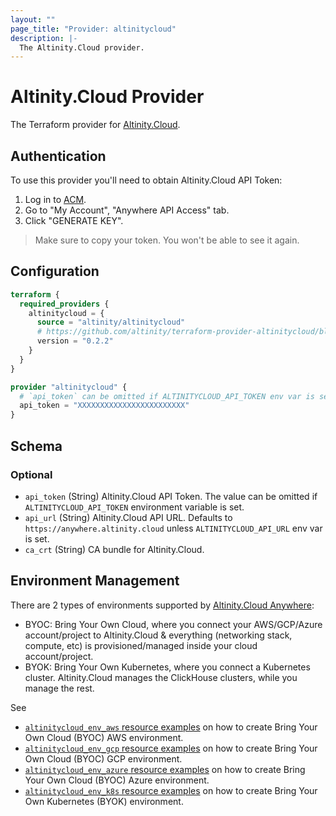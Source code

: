 ```yaml
---
layout: ""
page_title: "Provider: altinitycloud"
description: |-
  The Altinity.Cloud provider.
---
```


# Altinity.Cloud Provider

The Terraform provider for [Altinity.Cloud](https://altinity.cloud/).

## Authentication

To use this provider you'll need to obtain Altinity.Cloud API Token:

1. Log in to [ACM](https://acm.altinity.cloud/).
2. Go to "My Account", "Anywhere API Access" tab.
3. Click "GENERATE KEY".

> Make sure to copy your token. You won't be able to see it again.

## Configuration

```terraform
terraform {
  required_providers {
    altinitycloud = {
      source = "altinity/altinitycloud"
      # https://github.com/altinity/terraform-provider-altinitycloud/blob/master/CHANGELOG.md
      version = "0.2.2"
    }
  }
}

provider "altinitycloud" {
  # `api_token` can be omitted if ALTINITYCLOUD_API_TOKEN env var is set.
  api_token = "XXXXXXXXXXXXXXXXXXXXXXXX"
}
```

<!-- schema generated by tfplugindocs -->
## Schema

### Optional

- `api_token` (String) Altinity.Cloud API Token.
The value can be omitted if `ALTINITYCLOUD_API_TOKEN` environment variable is set.
- `api_url` (String) Altinity.Cloud API URL. Defaults to `https://anywhere.altinity.cloud` unless `ALTINITYCLOUD_API_URL` env var is set.
- `ca_crt` (String) CA bundle for Altinity.Cloud.

## Environment Management

There are 2 types of environments supported by [Altinity.Cloud Anywhere](https://altinity.cloud/):
- BYOC: Bring Your Own Cloud,
  where you connect your AWS/GCP/Azure account/project to Altinity.Cloud & everything (networking stack, compute, etc)
  is provisioned/managed inside your cloud account/project.
- BYOK: Bring Your Own Kubernetes,
  where you connect a Kubernetes cluster. Altinity.Cloud manages the ClickHouse clusters, while you manage the rest.

See

- [`altinitycloud_env_aws` resource examples](resources/env_aws#example-usage)
  on how to create Bring Your Own Cloud (BYOC) AWS environment.
- [`altinitycloud_env_gcp` resource examples](resources/env_gcp#example-usage)
  on how to create Bring Your Own Cloud (BYOC) GCP environment.
- [`altinitycloud_env_azure` resource examples](resources/env_azure#example-usage)
  on how to create Bring Your Own Cloud (BYOC) Azure environment.
- [`altinitycloud_env_k8s` resource examples](resources/env_k8s#example-usage)
  on how to create Bring Your Own Kubernetes (BYOK) environment.
